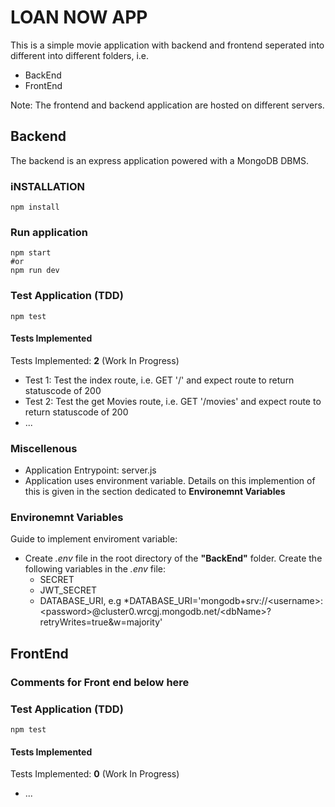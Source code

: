 # LOAN NOW APP

This is a simple movie application with backend and frontend seperated into different into different folders, i.e.
* BackEnd
* FrontEnd

Note: The frontend and backend application are hosted on different servers.

## Backend
The backend is an express application powered with a MongoDB DBMS. 

### iNSTALLATION
```
npm install
```

### Run application
```
npm start
#or
npm run dev
```

### Test Application (TDD)
```
npm test
```
#### Tests Implemented
Tests Implemented: **2** (Work In Progress)
* Test 1: Test the index route, i.e. GET '/' and expect route to return statuscode of 200
* Test 2: Test the get Movies route, i.e. GET '/movies' and expect route to return statuscode of 200
* ...

### Miscellenous
* Application Entrypoint: server.js
* Application uses environment variable. Details on this implemention of this is given in the section dedicated to **Environemnt Variables**

### Environemnt Variables
Guide to implement enviroment variable:
* Create *.env* file in the root directory of the **"BackEnd"** folder. Create the following variables in the *.env* file:
  * SECRET
  * JWT_SECRET
  * DATABASE_URI, e.g *DATABASE_URI='mongodb+srv://\<username\>:\<password\>@cluster0.wrcgj.mongodb.net/\<dbName\>?retryWrites=true&w=majority'

## FrontEnd

### Comments for Front end below here

### Test Application (TDD)
```
npm test
```
#### Tests Implemented
Tests Implemented: **0** (Work In Progress)
* ...